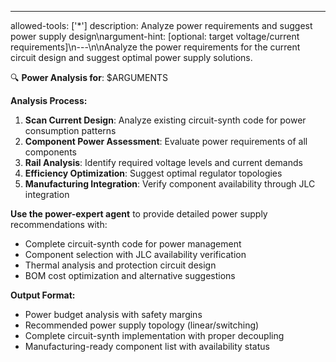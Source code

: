 ---
allowed-tools: ['*']
description: Analyze power requirements and suggest power supply design\nargument-hint: [optional: target voltage/current requirements]\n---\n\nAnalyze the power requirements for the current circuit design and suggest optimal power supply solutions.

🔍 **Power Analysis for**: $ARGUMENTS

**Analysis Process:**
1. **Scan Current Design**: Analyze existing circuit-synth code for power consumption patterns
2. **Component Power Assessment**: Evaluate power requirements of all components
3. **Rail Analysis**: Identify required voltage levels and current demands
4. **Efficiency Optimization**: Suggest optimal regulator topologies
5. **Manufacturing Integration**: Verify component availability through JLC integration

**Use the power-expert agent** to provide detailed power supply recommendations with:
- Complete circuit-synth code for power management
- Component selection with JLC availability verification
- Thermal analysis and protection circuit design
- BOM cost optimization and alternative suggestions

**Output Format:**
- Power budget analysis with safety margins
- Recommended power supply topology (linear/switching)
- Complete circuit-synth implementation with proper decoupling
- Manufacturing-ready component list with availability status